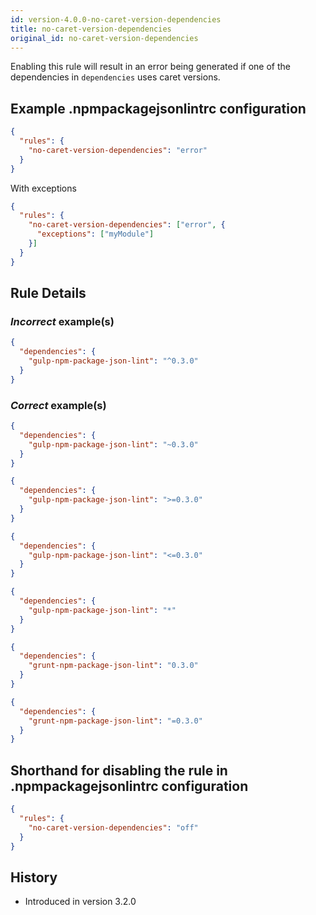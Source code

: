 ```yaml
---
id: version-4.0.0-no-caret-version-dependencies
title: no-caret-version-dependencies
original_id: no-caret-version-dependencies
---
```


Enabling this rule will result in an error being generated if one of the dependencies in `dependencies` uses caret versions.

## Example .npmpackagejsonlintrc configuration

```json
{
  "rules": {
    "no-caret-version-dependencies": "error"
  }
}
```

With exceptions

```json
{
  "rules": {
    "no-caret-version-dependencies": ["error", {
      "exceptions": ["myModule"]
    }]
  }
}
```

## Rule Details

### *Incorrect* example(s)

```json
{
  "dependencies": {
    "gulp-npm-package-json-lint": "^0.3.0"
  }
}
```

### *Correct* example(s)

```json
{
  "dependencies": {
    "gulp-npm-package-json-lint": "~0.3.0"
  }
}
```

```json
{
  "dependencies": {
    "gulp-npm-package-json-lint": ">=0.3.0"
  }
}
```

```json
{
  "dependencies": {
    "gulp-npm-package-json-lint": "<=0.3.0"
  }
}
```

```json
{
  "dependencies": {
    "gulp-npm-package-json-lint": "*"
  }
}
```

```json
{
  "dependencies": {
    "grunt-npm-package-json-lint": "0.3.0"
  }
}
```

```json
{
  "dependencies": {
    "grunt-npm-package-json-lint": "=0.3.0"
  }
}
```

## Shorthand for disabling the rule in .npmpackagejsonlintrc configuration

```json
{
  "rules": {
    "no-caret-version-dependencies": "off"
  }
}
```

## History

* Introduced in version 3.2.0

